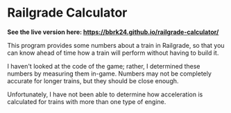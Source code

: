 # Railgrade Calculator

**See the live version here: <https://bbrk24.github.io/railgrade-calculator/>**

This program provides some numbers about a train in Railgrade, so that you can know ahead of time
how a train will perform without having to build it.

I haven't looked at the code of the game; rather, I determined these numbers by measuring them
in-game. Numbers may not be completely accurate for longer trains, but they should be close enough.

Unfortunately, I have not been able to determine how acceleration is calculated for trains with more
than one type of engine.
